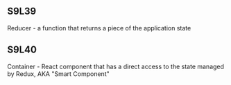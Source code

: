 ## S9L39
Reducer - a function that returns a piece of the application state

## S9L40
Container - React component that has a direct access to the state managed by Redux, AKA "Smart Component"